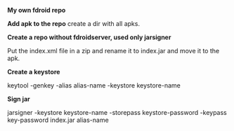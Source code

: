 

**My own fdroid repo**

**Add apk to the repo**
create a dir with all apks.

**Create a repo without fdroidserver, used only jarsigner**

Put the index.xml file in a zip and rename it to index.jar and move it to the apk.

**Create a keystore**

keytool -genkey -alias alias-name -keystore keystore-name

**Sign jar**

jarsigner -keystore keystore-name -storepass keystore-password -keypass key-password index.jar alias-name 
